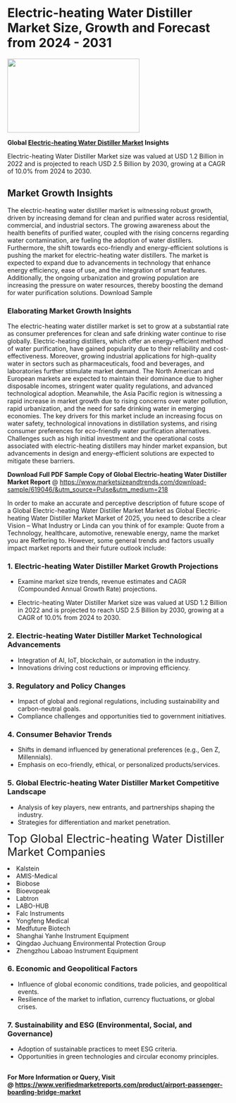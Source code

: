 <H1>Electric-heating Water Distiller Market Size, Growth and Forecast from 2024 - 2031</H1><img class="aligncenter size-medium wp-image-584254" src="https://thirdeyenews.in/wp-content/uploads/2024/09/Global-Market-Research-300x168.jpeg" alt="" width="300" height="168" /><p><strong>Global&nbsp;<a href="https://www.marketsizeandtrends.com/download-sample/619046/&amp;utm_source=Pulse&amp;utm_medium=218">Electric-heating Water Distiller Market</a> Insights</strong></p><p>Electric-heating Water Distiller Market size was valued at USD 1.2 Billion in 2022 and is projected to reach USD 2.5 Billion by 2030, growing at a CAGR of 10.0% from 2024 to 2030.</p><p><h2>Market Growth Insights</h2> The electric-heating water distiller market is witnessing robust growth, driven by increasing demand for clean and purified water across residential, commercial, and industrial sectors. The growing awareness about the health benefits of purified water, coupled with the rising concerns regarding water contamination, are fueling the adoption of water distillers. Furthermore, the shift towards eco-friendly and energy-efficient solutions is pushing the market for electric-heating water distillers. The market is expected to expand due to advancements in technology that enhance energy efficiency, ease of use, and the integration of smart features. Additionally, the ongoing urbanization and growing population are increasing the pressure on water resources, thereby boosting the demand for water purification solutions. Download Sample <h3>Elaborating Market Growth Insights</h3> The electric-heating water distiller market is set to grow at a substantial rate as consumer preferences for clean and safe drinking water continue to rise globally. Electric-heating distillers, which offer an energy-efficient method of water purification, have gained popularity due to their reliability and cost-effectiveness. Moreover, growing industrial applications for high-quality water in sectors such as pharmaceuticals, food and beverages, and laboratories further stimulate market demand. The North American and European markets are expected to maintain their dominance due to higher disposable incomes, stringent water quality regulations, and advanced technological adoption. Meanwhile, the Asia Pacific region is witnessing a rapid increase in market growth due to rising concerns over water pollution, rapid urbanization, and the need for safe drinking water in emerging economies. The key drivers for this market include an increasing focus on water safety, technological innovations in distillation systems, and rising consumer preferences for eco-friendly water purification alternatives. Challenges such as high initial investment and the operational costs associated with electric-heating distillers may hinder market expansion, but advancements in design and energy-efficient solutions are expected to mitigate these barriers. </p><p><span class=""><strong>Download Full PDF Sample Copy of Global Electric-heating Water Distiller Market Report</strong> @ <a href="https://www.marketsizeandtrends.com/download-sample/619046/&amp;utm_source=Pulse&amp;utm_medium=218" target="_blank">https://www.marketsizeandtrends.com/download-sample/619046/&amp;utm_source=Pulse&amp;utm_medium=218</a></span></p><p>In order to make an accurate and perceptive description of future scope of a Global&nbsp;Electric-heating Water Distiller Market Market as Global&nbsp;Electric-heating Water Distiller Market Market of 2025, you need to describe a clear Vision &ndash; What Industry or Linda can you think of for example: Quote from a Technology, healthcare, automotive, renewable energy, name the market you are Reffering to. However, some general trends and factors usually impact market reports and their future outlook include:</p><h3>1.&nbsp;<strong>Electric-heating Water Distiller Market Growth Projections</strong></h3><ul><li>Examine market size trends, revenue estimates and CAGR (Compounded Annual Growth Rate) projections.</li><li><p>Electric-heating Water Distiller Market size was valued at USD 1.2 Billion in 2022 and is projected to reach USD 2.5 Billion by 2030, growing at a CAGR of 10.0% from 2024 to 2030.</p></li></ul><h3>2.&nbsp;<strong>Electric-heating Water Distiller Market Technological Advancements</strong></h3><ul><li>Integration of AI, IoT, blockchain, or automation in the industry.</li><li>Innovations driving cost reductions or improving efficiency.</li></ul><h3>3.&nbsp;<strong>Regulatory and Policy Changes</strong></h3><ul><li>Impact of global and regional regulations, including sustainability and carbon-neutral goals.</li><li>Compliance challenges and opportunities tied to government initiatives.</li></ul><h3>4.&nbsp;<strong>Consumer Behavior Trends</strong></h3><ul><li>Shifts in demand influenced by generational preferences (e.g., Gen Z, Millennials).</li><li>Emphasis on eco-friendly, ethical, or personalized products/services.</li></ul><h3>5.&nbsp;<strong>Global Electric-heating Water Distiller Market Competitive Landscape</strong></h3><ul><li>Analysis of key players, new entrants, and partnerships shaping the industry.</li><li>Strategies for differentiation and market penetration.</li></ul><p data-pm-slice="1 1 []"><span style="color: inherit; font-family: inherit; font-size: 25px;">Top Global Electric-heating Water Distiller Market Companies</span></p><div class="" data-test-id=""><p><li>Kalstein</li><li> AMIS-Medical</li><li> Biobose</li><li> Bioevopeak</li><li> Labtron</li><li> LABO-HUB</li><li> Falc Instruments</li><li> Yongfeng Medical</li><li> Medfuture Biotech</li><li> Shanghai Yanhe Instrument Equipment</li><li> Qingdao Juchuang Environmental Protection Group</li><li> Zhengzhou Laboao Instrument Equipment</li></p></div><h3>6.&nbsp;<strong>Economic and Geopolitical Factors</strong></h3><ul><li>Influence of global economic conditions, trade policies, and geopolitical events.</li><li>Resilience of the market to inflation, currency fluctuations, or global crises.</li></ul><h3>7.&nbsp;<strong>Sustainability and ESG (Environmental, Social, and Governance)</strong></h3><ul><li>Adoption of sustainable practices to meet ESG criteria.</li><li>Opportunities in green technologies and circular economy principles.</li></ul><h2><strong style="font-size: 14px;">For More Information or Query, Visit @&nbsp;</strong><a style="background-color: #ffffff; font-size: 14px;" href="https://www.marketsizeandtrends.com/report/electric-heating-water-distiller-market/" target="_blank">https://www.verifiedmarketreports.com/product/airport-passenger-boarding-bridge-market</a></h2>

